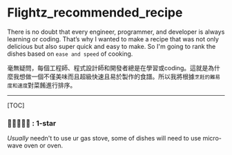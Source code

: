 # Flightz_recommended_recipe
There is no doubt that every engineer, programmer, and developer is always learning or coding. That’s why I wanted to make a recipe that was not only delicious but also super quick and easy to make. So I'm going to rank the dishes based on `ease and speed` of cooking.   

   
毫無疑問，每個工程師、程式設計師和開發者總是在學習或coding。這就是為什麼我想做一個不僅美味而且超級快速且易於製作的食譜。所以我將根據`烹飪的難易度和速度`對菜餚進行排序。   

---   
[TOC]

### 🔷🔶🔶🔶🔶 : **1-star**  
*Usually* needn't to use ur gas stove, some of dishes will need to use micro-wave oven or oven.

